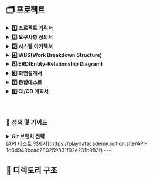 
## 🗂️ 프로젝트

<details>
<summary><strong>1️⃣ 프로젝트 기획서</strong></summary>
  
![프로젝트 기획서_page-0001](https://github.com/user-attachments/assets/0e8e7336-db43-4fd0-81da-6b0a7bc2e542)
![프로젝트 기획서_page-0002](https://github.com/user-attachments/assets/501908c0-3749-4a07-b1b6-e669c595f75a)
![프로젝트 기획서_page-0003](https://github.com/user-attachments/assets/db1638a3-f3d0-492e-8489-1b930d99bb65)
![프로젝트 기획서_page-0004](https://github.com/user-attachments/assets/5a3efebd-79ae-4b75-9cca-a52dc8979bfd)
![프로젝트 기획서_page-0005](https://github.com/user-attachments/assets/610e3285-89b3-47e7-9907-504cbf0706f9)

![프로젝트 기획서_page-0006](https://github.com/user-attachments/assets/82615f70-3754-41a7-8052-ce870e807dac)

다운로드 : [프로젝트 기획서.pdf](https://github.com/user-attachments/files/19887048/default.pdf)

</details>

<details>
<summary><strong>2️⃣ 요구사항 정의서</strong></summary>

![요구사항 정의서_page-0001](https://github.com/user-attachments/assets/5c977fa3-9327-42c6-af1d-7b281f813399)
![요구사항 정의서_page-0002](https://github.com/user-attachments/assets/71b5cd07-267a-4540-8123-0901136ad458)
![요구사항 정의서_page-0003](https://github.com/user-attachments/assets/3b62c603-0758-490f-96e8-7730adfaa214)


다운로드 : [요구사항 정의서.pdf](https://github.com/user-attachments/files/19887735/default.pdf)

</details>

<details>
<summary><strong>3️⃣ 시스템 아키텍쳐</strong></summary>

<br />

![시스템아키텍쳐](https://github.com/user-attachments/assets/6c04df5b-19f7-4aaf-be81-bf24fa7b37e0)

</details>

<details>
<summary><strong>4️⃣ WBS(Work Breakdown Structure)</strong></summary>

![image](https://github.com/user-attachments/assets/ee52043e-3492-4602-9642-537ee3335abe)


다운로드 : [Beyond_Final_Project-WBS.pdf](https://github.com/user-attachments/files/20007126/Beyond_Final_Project-WBS.pdf)

</details>

<details>
<summary><strong>5️⃣ ERD(Entity-Relationship Diagram)</strong></summary>

![FINAL_PROJECT](https://github.com/user-attachments/assets/09430956-a6e2-4a07-93e1-2b030067aeb4)

```
-- DROP TABLES
DROP TABLE IF EXISTS `comment`;
DROP TABLE IF EXISTS `qna_post`;
DROP TABLE IF EXISTS `alarm`;
DROP TABLE IF EXISTS `user`;
DROP TABLE IF EXISTS `info_db`;
DROP TABLE IF EXISTS `request_list`;
DROP TABLE IF EXISTS `payment_detail`;
DROP TABLE IF EXISTS `payment`;
DROP TABLE IF EXISTS `discount`;
DROP TABLE IF EXISTS `payment_category`;
DROP TABLE IF EXISTS `company`;
DROP TABLE IF EXISTS `membership`;
DROP TABLE IF EXISTS `role`;
DROP TABLE IF EXISTS `analysis`;
DROP TABLE IF EXISTS `info_column`;

-- CREATE TABLES
CREATE TABLE `role` (
                        `role_no` TINYINT PRIMARY KEY,
                        `name` ENUM('ADMIN', 'CLIENT_ADMIN', 'CLIENT_USER', 'USER') NOT NULL DEFAULT 'USER'
);

CREATE TABLE `membership` (
                              `membership_no` TINYINT AUTO_INCREMENT PRIMARY KEY,
                              `name` VARCHAR(50) NOT NULL,
                              `description` TEXT NOT NULL,
                              `status` BOOLEAN NOT NULL DEFAULT FALSE,
                              `price` INT UNSIGNED NOT NULL,
                              `duration` TINYINT NOT NULL,
                              `created_at` DATETIME DEFAULT CURRENT_TIMESTAMP,
                              `updated_at` DATETIME DEFAULT CURRENT_TIMESTAMP ON UPDATE CURRENT_TIMESTAMP
);

CREATE TABLE `payment_category` (
                                    `payment_category_no` TINYINT AUTO_INCREMENT PRIMARY KEY,
                                    `name` VARCHAR(50) NOT NULL
);

CREATE TABLE `analysis` (
                            `analysis_no` TINYINT AUTO_INCREMENT PRIMARY KEY,
                            `name` VARCHAR(50),
                            `created_at` DATETIME DEFAULT CURRENT_TIMESTAMP,
                            `updated_at` DATETIME DEFAULT CURRENT_TIMESTAMP ON UPDATE CURRENT_TIMESTAMP
);

CREATE TABLE `company` (
                           `company_no` BIGINT AUTO_INCREMENT PRIMARY KEY,
                           `membership_no` TINYINT NOT NULL,
                           `name` VARCHAR(100) NOT NULL,
                           `email` VARCHAR(50) NOT NULL,
                           `phone` VARCHAR(20) NOT NULL,
                           `registration_number` VARCHAR(20) NOT NULL,
                           `created_at` DATETIME DEFAULT CURRENT_TIMESTAMP,
                           `updated_at` DATETIME DEFAULT CURRENT_TIMESTAMP ON UPDATE CURRENT_TIMESTAMP,
                           `is_deleted` BOOLEAN NOT NULL DEFAULT FALSE,
                           `is_subscribed` BOOLEAN NOT NULL DEFAULT FALSE,
                           `membership_started_at` DATETIME,
                           `membership_expired_at` DATETIME,
                           FOREIGN KEY (`membership_no`) REFERENCES `membership` (`membership_no`)
);

CREATE TABLE `user` (
                        `user_no` BIGINT AUTO_INCREMENT PRIMARY KEY,
                        `username` VARCHAR(50) NOT NULL,
                        `role_no` TINYINT NOT NULL,
                        `company_no` BIGINT NOT NULL,
                        `password` VARCHAR(60) NOT NULL,
                        `logined_at` DATETIME DEFAULT CURRENT_TIMESTAMP,
                        `created_at` DATETIME DEFAULT CURRENT_TIMESTAMP,
                        `updated_at` DATETIME DEFAULT CURRENT_TIMESTAMP ON UPDATE CURRENT_TIMESTAMP,
                        `is_deleted` BOOLEAN NOT NULL DEFAULT FALSE,
                        FOREIGN KEY (`role_no`) REFERENCES `role` (`role_no`),
                        FOREIGN KEY (`company_no`) REFERENCES `company` (`company_no`)
);

CREATE TABLE `qna_post` (
                            `post_no` BIGINT AUTO_INCREMENT PRIMARY KEY,
                            `user_no` BIGINT NOT NULL,
                            `title` VARCHAR(100) NOT NULL,
                            `content` TEXT NOT NULL,
                            `created_at` DATETIME DEFAULT CURRENT_TIMESTAMP,
                            `updated_at` DATETIME DEFAULT CURRENT_TIMESTAMP ON UPDATE CURRENT_TIMESTAMP,
                            FOREIGN KEY (`user_no`) REFERENCES `user` (`user_no`)
);

CREATE TABLE `comment` (
                           `comment_no` BIGINT AUTO_INCREMENT PRIMARY KEY,
                           `post_no` BIGINT NOT NULL,
                           `user_no` BIGINT NOT NULL,
                           `content` TEXT NOT NULL,
                           `created_at` DATETIME DEFAULT CURRENT_TIMESTAMP,
                           `updated_at` DATETIME DEFAULT CURRENT_TIMESTAMP ON UPDATE CURRENT_TIMESTAMP,
                           FOREIGN KEY (`post_no`) REFERENCES `qna_post` (`post_no`),
                           FOREIGN KEY (`user_no`) REFERENCES `user` (`user_no`)
);

CREATE TABLE `payment` (
                           `payment_no` BIGINT AUTO_INCREMENT PRIMARY KEY,
                           `company_no` BIGINT NOT NULL,
                           `payment_category_no` TINYINT NOT NULL,
                           `detail` TEXT NOT NULL,
                           `created_at` DATETIME DEFAULT CURRENT_TIMESTAMP,
                           `updated_at` DATETIME DEFAULT CURRENT_TIMESTAMP ON UPDATE CURRENT_TIMESTAMP,
                           FOREIGN KEY (`company_no`) REFERENCES `company` (`company_no`),
                           FOREIGN KEY (`payment_category_no`) REFERENCES `payment_category` (`payment_category_no`)
);

CREATE TABLE `discount` (
                            `discount_no` BIGINT AUTO_INCREMENT PRIMARY KEY,
                            `company_no` BIGINT NOT NULL,
                            `state` BOOLEAN NOT NULL DEFAULT FALSE,
                            `started_at` DATETIME,
                            `expired_at` DATETIME,
                            `created_at` DATETIME DEFAULT CURRENT_TIMESTAMP,
                            `updated_at` DATETIME DEFAULT CURRENT_TIMESTAMP ON UPDATE CURRENT_TIMESTAMP,
                            FOREIGN KEY (`company_no`) REFERENCES `company` (`company_no`)
);

CREATE TABLE `payment_detail` (
                                  `payment_detail_no` BIGINT AUTO_INCREMENT PRIMARY KEY,
                                  `membership_no` TINYINT NOT NULL,
                                  `payment_no` BIGINT NOT NULL,
                                  `company_no` BIGINT NOT NULL,
                                  `discount_no` BIGINT NOT NULL,
                                  `price` INT UNSIGNED NOT NULL,
                                  `status` ENUM('SUCCESS','FAIL','PENDING') NOT NULL DEFAULT 'PENDING',
                                  `paid_at` DATETIME,
                                  `created_at` DATETIME DEFAULT CURRENT_TIMESTAMP,
                                  `updated_at` DATETIME DEFAULT CURRENT_TIMESTAMP ON UPDATE CURRENT_TIMESTAMP,
                                  FOREIGN KEY (`membership_no`) REFERENCES `membership` (`membership_no`),
                                  FOREIGN KEY (`payment_no`) REFERENCES `payment` (`payment_no`),
                                  FOREIGN KEY (`company_no`) REFERENCES `company` (`company_no`),
                                  FOREIGN KEY (`discount_no`) REFERENCES `discount` (`discount_no`)
);

CREATE TABLE `request_list` (
                                `request_no` BIGINT AUTO_INCREMENT PRIMARY KEY,
                                `analysis_no` TINYINT NOT NULL,
                                `company_no` BIGINT NOT NULL,
                                `created_at` DATETIME DEFAULT CURRENT_TIMESTAMP,
                                `updated_at` DATETIME DEFAULT CURRENT_TIMESTAMP ON UPDATE CURRENT_TIMESTAMP,
                                FOREIGN KEY (`analysis_no`) REFERENCES `analysis` (`analysis_no`),
                                FOREIGN KEY (`company_no`) REFERENCES `company` (`company_no`)
);

CREATE TABLE `alarm` (
                         `alarm_no` BIGINT AUTO_INCREMENT PRIMARY KEY,
                         `user_no` BIGINT NOT NULL,
                         `content` TEXT NOT NULL,
                         `is_read` BOOLEAN NOT NULL DEFAULT FALSE,
                         `created_at` DATETIME DEFAULT CURRENT_TIMESTAMP,
                         FOREIGN KEY (`user_no`) REFERENCES `user` (`user_no`)
);

CREATE TABLE `info_db` (
                           `info_db_no` BIGINT AUTO_INCREMENT PRIMARY KEY,
                           `company_no` BIGINT NOT NULL,
                           `name` VARCHAR(50) NOT NULL,
                           `host` VARCHAR(100),
                           `user` VARCHAR(50),
                           `password` VARCHAR(100),
                           `created_at` DATETIME DEFAULT CURRENT_TIMESTAMP,
                           `updated_at` DATETIME DEFAULT CURRENT_TIMESTAMP ON UPDATE CURRENT_TIMESTAMP,
                           FOREIGN KEY (`company_no`) REFERENCES `company` (`company_no`)
);

CREATE TABLE `info_column` (
                               `info_column_no` BIGINT AUTO_INCREMENT PRIMARY KEY,
                               `info_db_no` BIGINT NOT NULL,
                               `analysis_column` VARCHAR(50) NOT NULL,
                               `origin_column` VARCHAR(50) NOT NULL,
                               `note` TEXT,
                               `created_at` DATETIME DEFAULT CURRENT_TIMESTAMP,
                               `updated_at` DATETIME DEFAULT CURRENT_TIMESTAMP ON UPDATE CURRENT_TIMESTAMP,
                               FOREIGN KEY (`info_db_no`) REFERENCES `info_db` (`info_db_no`)
);
```

</details>

<details>
<summary><strong>6️⃣ 화면설계서</strong></summary>

[다구독다구독 화면설계서](https://www.figma.com/design/WIdgPXgYKVYQdWuVFuTV9D/%EB%8B%A4%EA%B5%AC%EB%8F%85-%EB%8B%A4%EA%B5%AC%EB%8F%85?node-id=0-1&t=NT0d2qEw7NmmGSsN-1)

</details>


<details>
<summary><strong>7️⃣ 통합테스트</strong></summary>
<br />

<details>
<summary><strong>로그인/회원가입</strong></summary>

<br />

- ![회원가입](https://github.com/user-attachments/assets/03a31f1b-19be-48ba-bb6c-b6aa3bcc59c4)
- ![회원가입 OTP 재발송](https://github.com/user-attachments/assets/71ab77b8-130c-4da4-a2f2-316b3551f589)
- ![비밀번호 변경](https://github.com/user-attachments/assets/bd66f343-8da7-4820-b8df-fe4674ba02a0)

</details>

<details>
<summary><strong>대시보드</strong></summary><br />

/////여기

</details>


<details>
<summary><strong>세그먼트 분석</strong></summary><br />

![segment_1](https://github.com/user-attachments/assets/3eeaad42-81ad-4bab-a0f6-18ac2c5d30d6)
![segment_2](https://github.com/user-attachments/assets/898a4ec9-7108-4347-b977-dfdd0e161e84)
![segment_3](https://github.com/user-attachments/assets/ca4b04b0-8c78-4a40-8f4f-f726dfad8881)
![segment_4](https://github.com/user-attachments/assets/54f70aa0-f416-4433-acbc-92fbdf8d3beb)


</details>

<details>
<summary><strong>코호트 분석(단일 분석 / 양측 분석)</strong></summary><br />

![cohort_single](https://github.com/user-attachments/assets/b242e784-4cf4-468e-a57f-6e3cea4d5c6a)
![cohort_double](https://github.com/user-attachments/assets/41a25e58-9cc3-4aaa-90fa-611459dbe075)


</details>

<details>
<summary><strong>마이페이지</strong></summary><br />

/////여기

</details>

<details>
<summary><strong>결제</strong></summary><br />

![payment](https://github.com/user-attachments/assets/6c1f0906-eeef-49e5-8b70-2cb973523c44)


</details>

<details>
<summary><strong>About us</strong></summary><br />

![about_us](https://github.com/user-attachments/assets/fae03767-3f51-45d6-9b22-ad73df185d8e)


</details>

<details>
<summary><strong>Membership</strong></summary><br />

![Membership](https://github.com/user-attachments/assets/ee38251e-29cd-4781-a916-2c304f9ce1de)


</details>

<details>
<summary><strong>How to</strong></summary><br />

/////여기

</details>

<br /><br />





</details>




<details>
<summary><strong>8️⃣ CI/CD 계획서</strong></summary><br />

<details>
<summary><strong>BackEnd</strong></summary><br />

![BE 배포 계획서1](https://github.com/user-attachments/assets/90296c6e-5b1b-420c-bd13-d34416e75121)
![BE 배포 계획서2](https://github.com/user-attachments/assets/ce189fd0-e925-499f-a453-027389f43327)
![BE 배포 계획서3](https://github.com/user-attachments/assets/04a68471-cf56-4ee0-9c6a-4db1ab3aab8d)
![BE 배포 계획서4](https://github.com/user-attachments/assets/3cc829f1-de9b-4748-be34-b021fddcc6a4)
![BE 배포 계획서5](https://github.com/user-attachments/assets/580bfb49-f11f-451d-9ebe-0578d88a483d)
![BE 배포 계획서6](https://github.com/user-attachments/assets/f938356b-d206-4f35-9a03-2c5c07edde22)
![BE 배포 계획서7](https://github.com/user-attachments/assets/d23b646e-fbe8-4ed1-9089-6986e4d07929)
![BE 배포 계획서8](https://github.com/user-attachments/assets/9a988986-6b99-4552-9774-12481dd342f4)


</details>

<details>
<summary><strong>FrontEnd</strong></summary><br />

![FE 배포 계획서1](https://github.com/user-attachments/assets/d5832583-d640-45cb-ac92-762235b47ddd)
![FE 배포 계획서2](https://github.com/user-attachments/assets/b8d0c467-db3a-4529-b288-66ab9e300e45)
![FE 배포 계획서3](https://github.com/user-attachments/assets/36f07251-3111-4b67-adf9-a2051ba7f409)
![FE 배포 계획서4](https://github.com/user-attachments/assets/e0e037a2-aa61-4118-b02d-50a7246c7a39)


</details>

<details>
<summary><strong>MachineLearning</strong></summary><br />

![ML 배포 계획서1](https://github.com/user-attachments/assets/92634d06-8fd3-487f-9766-9ceadca9e5cc)
![ML 배포 계획서2](https://github.com/user-attachments/assets/43a067a3-6652-437f-a663-7f34f5bcf37d)
![ML 배포 계획서3](https://github.com/user-attachments/assets/f08ae7af-8051-423d-b077-8c71ac21d4f2)
![ML 배포 계획서4](https://github.com/user-attachments/assets/57566b85-56fc-4017-bad1-3950e75588ce)


</details>


<details>
<summary><strong>AWS</strong></summary><br />

![AWS 이용 항목](https://github.com/user-attachments/assets/8a1c273d-690c-45be-9491-2f8e1d4399aa)


</details></details> <br /><br />

### 🔐 정책 및 가이드
<details>
<summary><strong> Git 브랜치 전략</strong></summary>

[다구독다구독 화면설계서 링크](https://www.figma.com/design/WIdgPXgYKVYQdWuVFuTV9D/%EB%8B%A4%EA%B5%AC%EB%8F%85-%EB%8B%A4%EA%B5%AC%EB%8F%85?node-id=0-1&t=NT0d2qEw7NmmGSsN-1)   

</details>
[API 테스트 명세서](https://playdatacademy.notion.site/API-1d6d943bcac280259831f92e231b983f)
---

## 📁 디렉토리 구조
